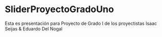 # SliderProyectoGradoUno
Esta es presentación para Proyecto de Grado I de los proyectistas Isaac Seijas &amp; Eduardo Del Nogal
